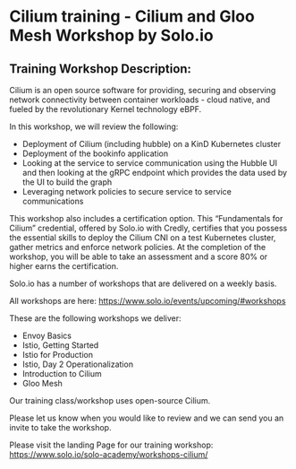 # Cilium training - Cilium and Gloo Mesh Workshop by Solo.io

## Training Workshop Description:
Cilium is an open source software for providing, securing and observing network connectivity between container workloads - cloud native, and fueled by the revolutionary Kernel technology eBPF.

In this workshop, we will review the following:

- Deployment of Cilium (including hubble) on a KinD Kubernetes cluster
- Deployment of the bookinfo application
- Looking at the service to service communication using the Hubble UI and then looking at the gRPC endpoint which provides the data used by the UI to build the graph
- Leveraging network policies to secure service to service communications 


This workshop also includes a certification option. This “Fundamentals for Cilium” credential, offered by Solo.io with Credly, certifies that you possess the essential skills to deploy the Cilium CNI on a test Kubernetes cluster, gather metrics and enforce network policies. At the completion of the workshop, you will be able to take an assessment and a score 80% or higher earns the certification.


Solo.io has a number of workshops that are delivered on a weekly basis. 

All workshops are here: https://www.solo.io/events/upcoming/#workshops

These are the following workshops we deliver:
* Envoy Basics
* Istio, Getting Started
* Istio for Production
* Istio, Day 2 Operationalization
* Introduction to Cilium
* Gloo Mesh

Our training class/workshop uses open-source Cilium.

Please let us know when you would like to review and we can send you an invite to take the workshop.

Please visit the landing Page for our training workshop: https://www.solo.io/solo-academy/workshops-cilium/

